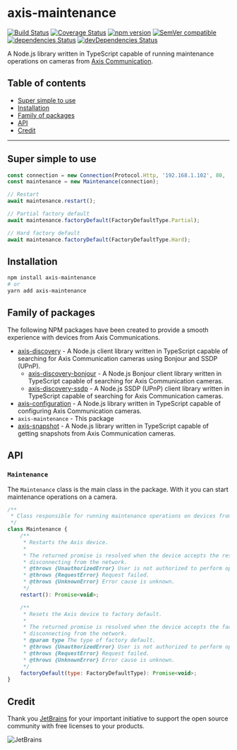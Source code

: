 # axis-maintenance

[![Build Status](https://travis-ci.com/FantasticFiasco/axis-maintenance-js.svg?branch=master)](https://travis-ci.com/FantasticFiasco/axis-maintenance-js)
[![Coverage Status](https://coveralls.io/repos/github/FantasticFiasco/axis-maintenance-js/badge.svg?branch=master)](https://coveralls.io/github/FantasticFiasco/axis-maintenance-js?branch=master)
[![npm version](https://img.shields.io/npm/v/axis-maintenance.svg)](https://www.npmjs.com/package/axis-maintenance)
[![SemVer compatible](https://img.shields.io/badge/%E2%9C%85-SemVer%20compatible-blue)](https://semver.org/)
[![dependencies Status](https://david-dm.org/FantasticFiasco/axis-maintenance-js/status.svg)](https://david-dm.org/FantasticFiasco/axis-maintenance-js)
[![devDependencies Status](https://david-dm.org/FantasticFiasco/axis-maintenance-js/dev-status.svg)](https://david-dm.org/FantasticFiasco/axis-maintenance-js?type=dev)

A Node.js library written in TypeScript capable of running maintenance operations on cameras from [Axis Communication](http://www.axis.com).

## Table of contents

- [Super simple to use](#super-simple-to-use)
- [Installation](#installation)
- [Family of packages](#family-of-packages)
- [API](#api)
- [Credit](#credit)

---

## Super simple to use

```javascript
const connection = new Connection(Protocol.Http, '192.168.1.102', 80, 'root', '32naJzkJdZ!7*HK&Dz');
const maintenance = new Maintenance(connection);

// Restart
await maintenance.restart();

// Partial factory default
await maintenance.factoryDefault(FactoryDefaultType.Partial);

// Hard factory default
await maintenance.factoryDefault(FactoryDefaultType.Hard);
```

## Installation

```sh
npm install axis-maintenance
# or
yarn add axis-maintenance
```

## Family of packages

The following NPM packages have been created to provide a smooth experience with devices from Axis Communications.

- [axis-discovery](https://github.com/FantasticFiasco/axis-discovery-js) - A Node.js client library written in TypeScript capable of searching for Axis Communication cameras using Bonjour and SSDP (UPnP).
    - [axis-discovery-bonjour](https://github.com/FantasticFiasco/axis-discovery-bonjour-js) - A Node.js Bonjour client library written in TypeScript capable of searching for Axis Communication cameras.
    - [axis-discovery-ssdp](https://github.com/FantasticFiasco/axis-discovery-ssdp-js) - A Node.js SSDP (UPnP) client library written in TypeScript capable of searching for Axis Communication cameras.
- [axis-configuration](https://github.com/FantasticFiasco/axis-configuration-js) - A Node.js library written in TypeScript capable of configuring Axis Communication cameras.
- `axis-maintenance` - This package
- [axis-snapshot](https://github.com/FantasticFiasco/axis-snapshot-js) - A Node.js library written in TypeScript capable of getting snapshots from Axis Communication cameras.

## API

### `Maintenance`

The `Maintenance` class is the main class in the package. With it you can start maintenance operations on a camera.

```javascript
/**
 * Class responsible for running maintenance operations on devices from Axis Communication.
 */
class Maintenance {
    /**
     * Restarts the Axis device.
     *
     * The returned promise is resolved when the device accepts the restart request, before
     * disconnecting from the network.
     * @throws {UnauthorizedError} User is not authorized to perform operation.
     * @throws {RequestError} Request failed.
     * @throws {UnknownError} Error cause is unknown.
     */
    restart(): Promise<void>;

    /**
     * Resets the Axis device to factory default.
     *
     * The returned promise is resolved when the device accepts the factory default request, before
     * disconnecting from the network.
     * @param type The type of factory default.
     * @throws {UnauthorizedError} User is not authorized to perform operation.
     * @throws {RequestError} Request failed.
     * @throws {UnknownError} Error cause is unknown.
     */
    factoryDefault(type: FactoryDefaultType): Promise<void>;
}
```

## Credit

Thank you [JetBrains](https://www.jetbrains.com/) for your important initiative to support the open source community with free licenses to your products.

![JetBrains](./doc/resources/jetbrains.png)
